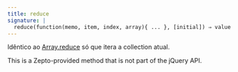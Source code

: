 ```yaml
---
title: reduce
signature: |
  reduce(function(memo, item, index, array){ ... }, [initial]) ⇒ value
---
```


Idêntico ao [Array.reduce][] só que itera a collection atual.

<p class=compat>
  This is a Zepto-provided method that is not part of the jQuery API.
</p>

  [array.reduce]: https://developer.mozilla.org/en/JavaScript/Reference/Global_Objects/Array/Reduce
